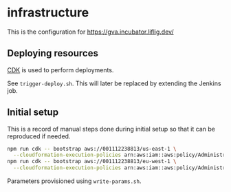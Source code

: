 # infrastructure

This is the configuration for https://gva.incubator.liflig.dev/

## Deploying resources

[CDK](https://github.com/aws/aws-cdk) is used to perform deployments.

See `trigger-deploy.sh`. This will later be replaced by extending the
Jenkins job.

## Initial setup

This is a record of manual steps done during initial setup so
that it can be reproduced if needed.

```bash
npm run cdk -- bootstrap aws://001112238813/us-east-1 \
  --cloudformation-execution-policies arn:aws:iam::aws:policy/AdministratorAccess
npm run cdk -- bootstrap aws://001112238813/eu-west-1 \
  --cloudformation-execution-policies arn:aws:iam::aws:policy/AdministratorAccess
```

Parameters provisioned using `write-params.sh`.
